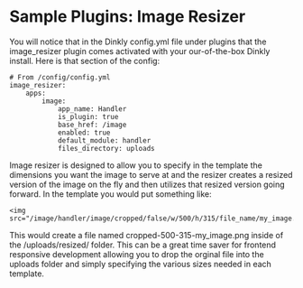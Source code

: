 Sample Plugins: Image Resizer
=============================

You will notice that in the Dinkly config.yml file under plugins that the image_resizer plugin comes activated with your our-of-the-box Dinkly install.  Here is that section of the config:

```
# From /config/config.yml
image_resizer:
    apps:
        image:
            app_name: Handler
            is_plugin: true
            base_href: /image
            enabled: true
            default_module: handler
            files_directory: uploads
```

Image resizer is designed to allow you to specify in the template the dimensions you want the image to serve at and the resizer creates a resized version of the image on the fly and then utilizes that resized version going forward.  In the template you would put something like:

```
<img src="/image/handler/image/cropped/false/w/500/h/315/file_name/my_image.png">
```

This would create a file named cropped-500-315-my_image.png inside of the /uploads/resized/ folder.  This can be a great time saver for frontend responsive development allowing you to drop the orginal file into the uploads folder and simply specifying the various sizes needed in each template.